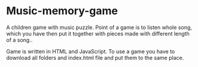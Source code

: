 # Music-memory-game
A children game with music puzzle. Point of a game is to listen whole song, which you have then put it together with pieces made with  different length of a song..

Game is written in HTML and JavaScript. To use a game you have to download all folders and index.html file and put them to the same place.

